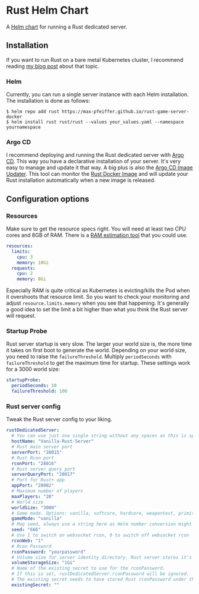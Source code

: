# Rust Helm Chart
A [Helm chart](https://helm.sh/) for running a Rust dedicated server.

## Installation
If you want to run Rust on a bare metal Kubernetes cluster, I recommend reading
[my blog post](https://max-pfeiffer.github.io/blog/hosting-game-servers-on-bare-metal-kubernetes-with-kube-vip.html)
about that topic.

### Helm
Currently, you can run a single server instance with each Helm installation. The installation is done as follows:
```shell
$ helm repo add rust https://max-pfeiffer.github.io/rust-game-server-docker
$ helm install rust rust/rust --values your_values.yaml --namespace yournamespace 
```

### Argo CD
I recommend deploying and running the Rust dedicated server with [Argo CD](https://argoproj.github.io/cd/). This way
you have a declarative installation of your server. It's very easy to manage and update it that way.
A big plus is also the [Argo CD Image Updater](https://github.com/argoproj-labs/argocd-image-updater). This tool can
monitor the [Rust Docker Image](https://hub.docker.com/r/pfeiffermax/rust-game-server) and will update your Rust
installation automatically when a new image is released.

## Configuration options
### Resources
Make sure to get the resource specs right. You will need at least two CPU cores and 8GB of RAM. There is a [RAM
estimation tool](https://developer.valvesoftware.com/wiki/Rust_Dedicated_Server#System_Requirements) that you could use.
```yaml
resources:
  limits:
    cpu: 3
    memory: 10Gi
  requests:
    cpu: 2
    memory: 8Gi
```
Especially RAM is quite critical as Kubernetes is evicting/kills the Pod when it overshoots that resource limit. So
you want to check your monitoring and adjust `resource.limits.memory` when you see that happening. It's generally a
good idea to set the limit a bit higher than what you think the Rust server will request.

### Startup Probe
Rust server startup is very slow. The larger your world size is, the more time it takes on first boot to generate the
world. Depending on your world size, you need to raise the `failureThreshold`. Multiply `periodSeconds` with
`failureThreshold` to get the maximum time for startup. These settings work for a 3000 world size:
```yaml
startupProbe:
  periodSeconds: 10
  failureThreshold: 100
```

### Rust server config
Tweak the Rust server config to your liking. 
```yaml
rustDedicatedServer:
  # You can use just one single string without any spaces as this is specified as command line option.
  hostName: "Vanilla-Rust-Server"
  # Rust main server port
  serverPort: "28015"
  # Rust Rcon port
  rconPort: "28016"
  # Rust server query port
  serverQueryPort: "28017"
  # Port for Rust+ app
  appPort: "28082"
  # Maximum number of players
  maxPlayers: "20"
  # World size
  worldSize: "3000"
  # Game mode. Options: vanilla, softcore, hardcore, weapontest, primitive
  gameMode: "vanilla"  
  # Map seed, always use a string here as Helm number conversion might produce incompatible strings.
  seed: "666"
  # Use 1 to switch on websocket rcon, 0 to switch off websocket rcon
  rconWeb: "1"
  # Rcon Password
  rconPassword: "yourpassword"
  # Volume size for server identity directory. Rust server stores it's config, saves and blueprints there
  volumeStorageSize: "1Gi"
  # Name of the existing secret to use for the rconPassword.
  # If this is set, rustDedicatedServer.rconPassword will be ignored.
  # The existing secret needs to have stored Rust rconPassword under the key rconPassword.
  existingSecret: ""
```